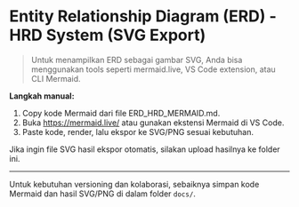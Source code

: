# Entity Relationship Diagram (ERD) - HRD System (SVG Export)

> Untuk menampilkan ERD sebagai gambar SVG, Anda bisa menggunakan tools seperti mermaid.live, VS Code extension, atau CLI Mermaid.

**Langkah manual:**
1. Copy kode Mermaid dari file ERD_HRD_MERMAID.md.
2. Buka https://mermaid.live/ atau gunakan ekstensi Mermaid di VS Code.
3. Paste kode, render, lalu ekspor ke SVG/PNG sesuai kebutuhan.

Jika ingin file SVG hasil ekspor otomatis, silakan upload hasilnya ke folder ini.

---

Untuk kebutuhan versioning dan kolaborasi, sebaiknya simpan kode Mermaid dan hasil SVG/PNG di dalam folder `docs/`.
